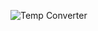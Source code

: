 ![Temp Converter](https://github.com/shubh8158/Temp-Converter/assets/146654519/ac5f708d-945c-46fb-af46-a80ceb52eebf)

 

